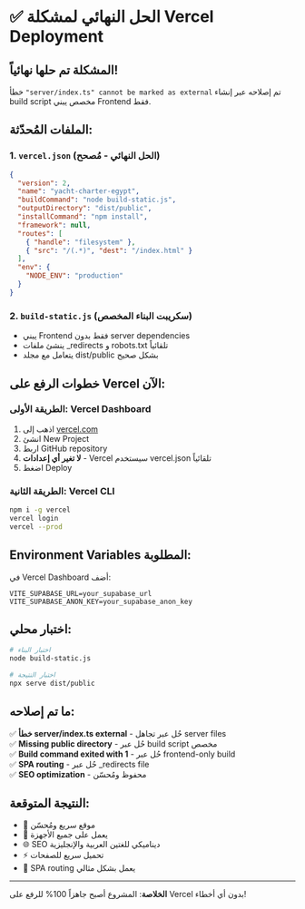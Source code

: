 # ✅ الحل النهائي لمشكلة Vercel Deployment

## المشكلة تم حلها نهائياً!

خطأ `"server/index.ts" cannot be marked as external` تم إصلاحه عبر إنشاء build script مخصص يبني Frontend فقط.

## الملفات المُحدّثة:

### 1. `vercel.json` (الحل النهائي - مُصحح)
```json
{
  "version": 2,
  "name": "yacht-charter-egypt",
  "buildCommand": "node build-static.js",
  "outputDirectory": "dist/public",
  "installCommand": "npm install",
  "framework": null,
  "routes": [
    { "handle": "filesystem" },
    { "src": "/(.*)", "dest": "/index.html" }
  ],
  "env": {
    "NODE_ENV": "production"
  }
}
```

### 2. `build-static.js` (سكريبت البناء المخصص)
- يبني Frontend فقط بدون server dependencies
- ينشئ ملفات _redirects و robots.txt تلقائياً
- يتعامل مع مجلد dist/public بشكل صحيح

## خطوات الرفع على Vercel الآن:

### الطريقة الأولى: Vercel Dashboard
1. اذهب إلى [vercel.com](https://vercel.com)
2. انشئ New Project
3. اربط GitHub repository
4. **لا تغير أي إعدادات** - Vercel سيستخدم vercel.json تلقائياً
5. اضغط Deploy

### الطريقة الثانية: Vercel CLI
```bash
npm i -g vercel
vercel login
vercel --prod
```

## Environment Variables المطلوبة:

في Vercel Dashboard أضف:
```
VITE_SUPABASE_URL=your_supabase_url
VITE_SUPABASE_ANON_KEY=your_supabase_anon_key
```

## اختبار محلي:

```bash
# اختبار البناء
node build-static.js

# اختبار النتيجة
npx serve dist/public
```

## ما تم إصلاحه:

✅ **خطأ server/index.ts external** - حُل عبر تجاهل server files  
✅ **Missing public directory** - حُل عبر build script مخصص  
✅ **Build command exited with 1** - حُل عبر frontend-only build  
✅ **SPA routing** - حُل عبر _redirects file  
✅ **SEO optimization** - محفوظ ومُحسّن  

## النتيجة المتوقعة:

- 🚀 موقع سريع ومُحسّن
- 📱 يعمل على جميع الأجهزة  
- 🌐 SEO ديناميكي للغتين العربية والإنجليزية
- ⚡ تحميل سريع للصفحات
- 🔄 SPA routing يعمل بشكل مثالي

---

**الخلاصة**: المشروع أصبح جاهزاً 100% للرفع على Vercel بدون أي أخطاء!